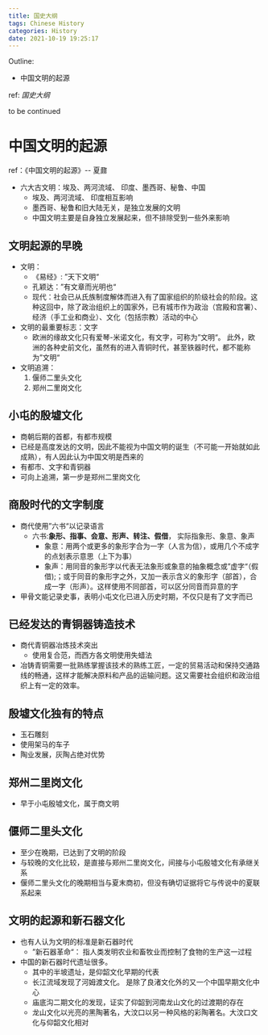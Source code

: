 ```yaml
---
title: 国史大纲
tags: Chinese History
categories: History
date: 2021-10-19 19:25:17
---
```



Outline:

* 中国文明的起源

ref: *国史大纲*

to be continued

 <!--more-->

# 中国文明的起源

ref：《中国文明的起源》-- 夏鼐

* 六大古文明：埃及、两河流域、 印度、墨西哥、秘鲁、中国
  * 埃及、两河流域、 印度相互影响
  * 墨西哥、秘鲁和旧大陆无关，是独立发展的文明
  * 中国文明主要是自身独立发展起来，但不排除受到一些外来影响

## 文明起源的早晚

* 文明： 
  * 《易经》: ”天下文明“
  * 孔颖达：”有文章而光明也“
  * 现代：社会已从氏族制度解体而进入有了国家组织的阶级社会的阶段。这种这回中，除了政治组织上的国家外，已有城市作为政治（宫殿和宫署）、经济（手工业和商业）、文化（包括宗教）活动的中心
* 文明的最重要标志：文字
  * 欧洲的缘故文化只有爱琴-米诺文化，有文字，可称为”文明“。 此外，欧洲的各种史前文化，虽然有的进入青铜时代，甚至铁器时代，都不能称为”文明“
* 文明追溯：
  1. 偃师二里头文化
  2. 郑州二里岗文化

## 小屯的殷墟文化

* 商朝后期的首都，有都市规模
* 已经是高度发达的文明，因此不能视为中国文明的诞生（不可能一开始就如此成熟），有人因此认为中国文明是西来的
* 有都市、文字和青铜器
* 可向上追溯，第一步是郑州二里岗文化

## 商殷时代的文字制度

* 商代使用”六书“以记录语言
  * 六书:**象形、指事、会意、形声、转注、假借**， 实际指象形、象意、象声
    * 象意：用两个或更多的象形字合为一字（人言为信），或用几个不成字的点划表示意思（上下为事）
    * 象声：用同音的象形字以代表无法象形或象意的抽象概念或”虚字“（假借);；或于同音的象形字之外，又加一表示含义的象形字（部首），合成一字（形声）。这样使用不同部首，可以区分同音而异意的字
* 甲骨文能记录史事，表明小屯文化已进入历史时期，不仅只是有了文字而已

## 已经发达的青铜器铸造技术

* 商代青铜器冶炼技术突出
  * 使用复合范，而西方各文明使用失蜡法
* 冶铸青铜需要一批熟练掌握该技术的熟练工匠，一定的贸易活动和保持交通路线的畅通，这样才能解决原料和产品的运输问题。这又需要社会组织和政治组织上有一定的效率。

## 殷墟文化独有的特点

* 玉石雕刻
* 使用架马的车子
* 陶业发展，灰陶占绝对优势



## 郑州二里岗文化

* 早于小屯殷墟文化，属于商文明

## 偃师二里头文化

* 至少在晚期，已达到了文明的阶段
* 与较晚的文化比较，是直接与郑州二里岗文化，间接与小屯殷墟文化有承继关系
* 偃师二里头文化的晚期相当与夏末商初，但没有确切证据将它与传说中的夏联系起来

## 文明的起源和新石器文化

* 也有人认为文明的标准是新石器时代
  * ”新石器革命“： 指人类发明农业和畜牧业而控制了食物的生产这一过程
* 中国的新石器时代遗址很多。
  * 其中的半坡遗址，是仰韶文化早期的代表
  * 长江流域发现了河姆渡文化。 是除了良渚文化外的又一个中国早期文化中心
  * 庙底沟二期文化的发现，证实了仰韶到河南龙山文化的过渡期的存在
  * 龙山文化以光亮的黑陶著名，大汶口以另一种风格的彩陶著名。大汶口文化与仰韶文化相对

